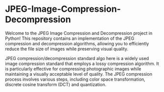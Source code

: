 # JPEG-Image-Compression-Decompression

Welcome to the JPEG Image Compression and Decompression project in Python! This repository contains an implementation of the JPEG compression and decompression algorithms, allowing you to efficiently reduce the file size of images while preserving visual quality.

JPEG compression/decompression standard algo here is a widely used image compression standard that employs a lossy compression algorithm. It is particularly effective for compressing photographic images while maintaining a visually acceptable level of quality. The JPEG compression process involves various steps, including color space transformation, discrete cosine transform (DCT) and quantization.
